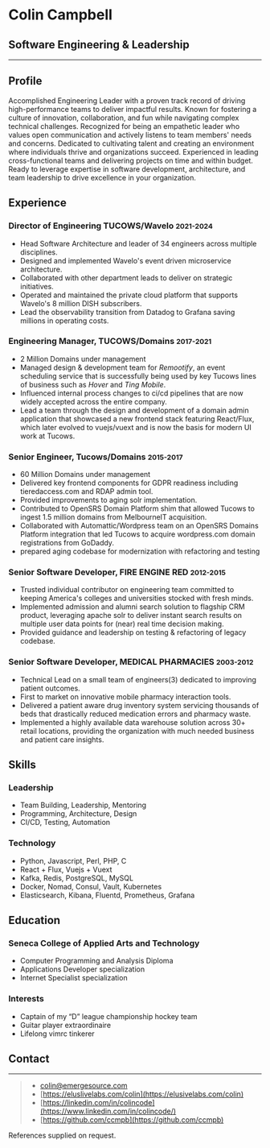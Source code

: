 # Colin Campbell
<!-- # Software Engineer -->
<!-- #### Toronto, CANADA -->
## Software Engineering & Leadership
<!-- ### Resume -->

--- 

<section>

## Profile
Accomplished Engineering Leader with a proven track record of driving high-performance teams to deliver impactful results. Known for fostering a culture of innovation, collaboration, and fun while navigating complex technical challenges. Recognized for being an empathetic leader who values open communication and actively listens to team members' needs and concerns. Dedicated to cultivating talent and creating an environment where individuals thrive and organizations succeed. Experienced in leading cross-functional teams and delivering projects on time and within budget. Ready to leverage expertise in software development, architecture, and team leadership to drive excellence in your organization.

</section>

<section>

## Experience

<article>

### Director of Engineering TUCOWS/Wavelo <small>2021-2024</small>
* Head Software Architecture and leader of 34 engineers across multiple disciplines.
* Designed and implemented Wavelo's event driven microservice architecture.
* Collaborated with other department leads to deliver on strategic initiatives.
* Operated and maintained the private cloud platform that supports Wavelo's 8 million DISH subscribers.
* Lead the observability transition from Datadog to Grafana saving millions in operating costs.

</article>

<article>

### Engineering Manager, TUCOWS/Domains <small>2017-2021</small>
* 2 Million Domains under management
* Managed design & development team for _Remootify_, an event scheduling
    service that is successfully being used by key Tucows lines of business
    such as _Hover_ and _Ting Mobile_.
* Influenced internal process changes to ci/cd pipelines that are now
    widely accepted across the entire company.
* Lead a team through the design and development of a domain admin
    application that showcased a new frontend stack featuring React/Flux, 
    which later evolved to vuejs/vuext and is now the basis for modern UI work at Tucows.

</article>

<article>

### Senior Engineer, Tucows/Domains <small>2015-2017</small>
* 60 Million Domains under management
* Delivered key frontend components for GDPR readiness including tieredaccess.com
    and RDAP admin tool.
* Provided improvements to aging solr implementation.
* Contributed to OpenSRS Domain Platform shim that allowed Tucows to ingest 1.5
    million domains from MelbourneIT acquisition.
* Collaborated with Automattic/Wordpress team on an OpenSRS Domains Platform integration
    that led Tucows to acquire wordpress.com domain registrations from GoDaddy.
* prepared aging codebase for modernization with refactoring and testing
</article>

<article>

### Senior Software Developer, FIRE ENGINE RED <small>2012-2015</small>
* Trusted individual contributor on engineering team committed to keeping America's
    colleges and universities stocked with fresh minds.
* Implemented admission and alumni search solution to flagship CRM product,
    leveraging apache solr to deliver instant search results on multiple user data
    points for (near) real time decision making. 
* Provided guidance and leadership on testing & refactoring of legacy codebase.

</article>

<article>

### Senior Software Developer, MEDICAL PHARMACIES <small>2003-2012</small>
* Technical Lead on a small team of engineers(3) dedicated to improving patient
    outcomes.
* First to market on innovative mobile pharmacy interaction tools.
* Delivered a patient aware drug inventory system servicing thousands of beds that 
    drastically reduced medication errors and pharmacy waste.
* Implemented a highly available data warehouse solution across 30+ retail
    locations,  providing the organization with much needed business and patient
    care insights.

</article>

</section>

<section>

## Skills

<article>

### Leadership
* Team Building, Leadership, Mentoring
* Programming, Architecture, Design
* CI/CD, Testing, Automation

</article>

<article>

### Technology
* Python, Javascript, Perl, PHP, C
* React + Flux, Vuejs + Vuext
* Kafka, Redis, PostgreSQL, MySQL
* Docker, Nomad, Consul, Vault, Kubernetes
* Elasticsearch, Kibana, Fluentd, Prometheus, Grafana

</article>

</section>

<section>

## Education

<article>

### Seneca College of Applied Arts and Technology
* Computer Programming and Analysis Diploma
* Applications Developer specialization
* Internet Specialist specialization

</article>

</section>


<section>

### Interests
* Captain of my “D” league championship hockey team
* Guitar player extraordinaire
* Lifelong vimrc tinkerer

</section>

<section>

## Contact

---

> * <i class="fas fa-envelope"></i> [colin@emergesource.com](mailto:colin@emergesource.com)
> * <i class="fas fa-desktop"></i> [https://eluslivelabs.com/colin](https://elusivelabs.com/colin)
> * <i class="fab fa-linkedin-in"></i> [https://linkedin.com/in/colincode](https://www.linkedin.com/in/colincode/)
> * <i class="fab fa-github"></i> [https://github.com/ccmpb](https://github.com/ccmpb)

</section>

<section>

References supplied on request.

</section>
